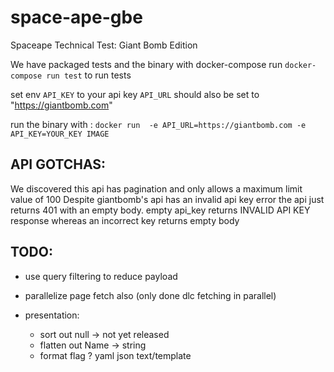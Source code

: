# space-ape-gbe
Spaceape Technical Test: Giant Bomb Edition

We have packaged tests and the binary with docker-compose
run `docker-compose run test` to run tests


set env `API_KEY` to your api key
`API_URL` should also be set to "https://giantbomb.com"

run the binary with : 
`docker run  -e API_URL=https://giantbomb.com -e API_KEY=YOUR_KEY IMAGE`

## API GOTCHAS:
We discovered this api has pagination and only allows a maximum limit value of 100
Despite giantbomb's api has an invalid api key error the api just returns 401 with an empty body.
empty api_key returns INVALID API KEY response whereas an incorrect key returns empty body

## TODO:
- use query filtering to reduce payload
- parallelize page fetch also (only done dlc fetching in parallel)

- presentation:
  - sort out null -> not yet released
  - flatten out Name -> string
  - format flag ? yaml json text/template


